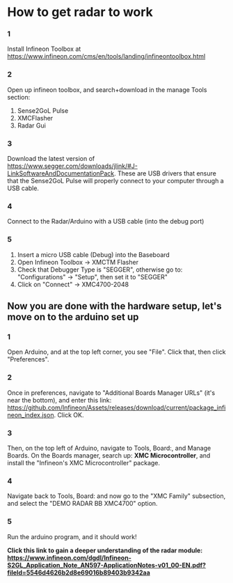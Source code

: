 # How to get radar to work

### 1

Install Infineon Toolbox at https://www.infineon.com/cms/en/tools/landing/infineontoolbox.html

### 2

Open up infineon toolbox, and search+download in the manage Tools section:

1. Sense2GoL Pulse
2. XMCFlasher
3. Radar Gui

### 3 

Download the latest version of https://www.segger.com/downloads/jlink/#J-LinkSoftwareAndDocumentationPack. These are USB drivers that ensure that the Sense2GoL Pulse will properly connect to your computer through a USB cable.

### 4

Connect to the Radar/Arduino with a USB cable (into the debug port)

### 5 

1. Insert a micro USB cable (Debug) into the Baseboard
2. Open Infineon Toolbox → XMCTM Flasher
3. Check that Debugger Type is "SEGGER", otherwise go to: "Configurations" → "Setup", then set it to "SEGGER"
4. Click on "Connect" → XMC4700-2048

## Now you are done with the hardware setup, let's move on to the arduino set up

### 1

Open Arduino, and at the top left corner, you see "File". Click that, then click "Preferences".

### 2 

Once in preferences, navigate to "Additional Boards Manager URLs" (it's near the bottom), and enter this link: https://github.com/Infineon/Assets/releases/download/current/package_infineon_index.json. Click OK.

### 3

Then, on the top left of Arduino, navigate to Tools, Board:, and Manage Boards. On the Boards manager, search up: **XMC Microcontroller**, and install the "Infineon's XMC Microcontroller" package.

### 4

Navigate back to Tools, Board: and now go to the "XMC Family" subsection, and select the "DEMO RADAR BB XMC4700" option.

### 5

Run the arduino program, and it should work!

**Click this link to gain a deeper understanding of the radar module: https://www.infineon.com/dgdl/Infineon-S2GL_Application_Note_AN597-ApplicationNotes-v01_00-EN.pdf?fileId=5546d4626b2d8e69016b89403b9342aa**
